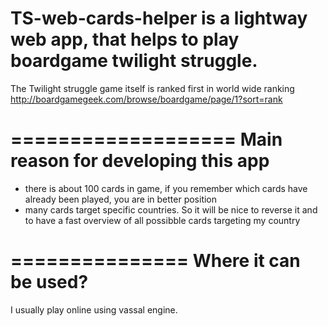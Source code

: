 TS-web-cards-helper is a lightway web app, that helps to play boardgame twilight struggle.
===================
The Twilight struggle game itself is ranked first in world wide ranking http://boardgamegeek.com/browse/boardgame/page/1?sort=rank

===================
Main reason for developing this app
===================
- there is about 100 cards in game, if you remember which cards have already been played, you are in better position
- many cards target specific countries. So it will be nice to reverse it and to have a fast overview of all possibble cards targeting my country

===============
Where it can be used?
===============
I usually play online using vassal engine.
